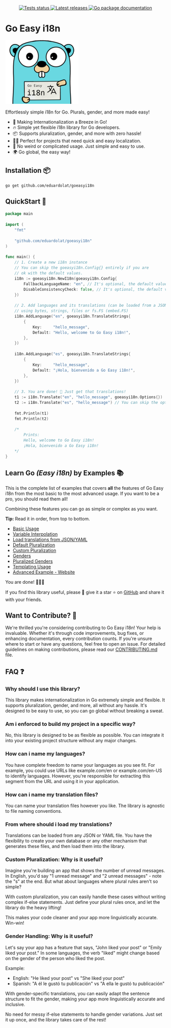 <p align="center">
	<a href="https://github.com/eduardolat/goeasyi18n/actions" target="_blank" rel="noopener">
		<img src="https://github.com/eduardolat/goeasyi18n/actions/workflows/tests.yml/badge.svg" alt="Tests status" />
	</a>
	<a href="https://github.com/eduardolat/goeasyi18n/releases" target="_blank" rel="noopener">
		<img src="https://img.shields.io/github/release/eduardolat/goeasyi18n.svg" alt="Latest releases" />
	</a>
	<a href="https://pkg.go.dev/github.com/eduardolat/goeasyi18n" target="_blank" rel="noopener">
		<img src="https://godoc.org/github.com/ganigeorgiev/fexpr?status.svg" alt="Go package documentation" />
	</a>
</p>

# Go Easy i18n

<img src="./assets/i18n-gopher.png" alt="Go Easy i18n" style="height: 200px;"/>

<br/>

Effortlessly simple i18n for Go. Plurals, gender, and more made easy!

- 🚀 Making Internationalization a Breeze in Go!
- 🔥 Simple yet flexible i18n library for Go developers.
- 📦 Supports pluralization, gender, and more with zero hassle!
- 👩‍💻 Perfect for projects that need quick and easy localization.
- 🚫 No weird or complicated usage. Just simple and easy to use.
- 🌍 Go global, the easy way!

## Installation 📦

```bash
go get github.com/eduardolat/goeasyi18n
```

## QuickStart 🚀

```go
package main

import (
	"fmt"

	"github.com/eduardolat/goeasyi18n"
)

func main() {
	// 1. Create a new i18n instance
	// You can skip the goeasyi18n.Config{} entirely if you are
	// ok with the default values.
	i18n := goeasyi18n.NewI18n(goeasyi18n.Config{
		FallbackLanguageName: "en", // It's optional, the default value is "en"
		DisableConsistencyCheck: false, // It's optional, the default value is false
	})

	// 2. Add languages and its translations (can be loaded from a JSON/YAML file)
	// using bytes, strings, files or fs.FS (embed.FS)
	i18n.AddLanguage("en", goeasyi18n.TranslateStrings{
		{
			Key:     "hello_message",
			Default: "Hello, welcome to Go Easy i18n!",
		},
	})

	i18n.AddLanguage("es", goeasyi18n.TranslateStrings{
		{
			Key:     "hello_message",
			Default: "¡Hola, bienvenido a Go Easy i18n!",
		},
	})

	// 3. You are done! 🎉 Just get that translations!
	t1 := i18n.Translate("en", "hello_message", goeasyi18n.Options{})
	t2 := i18n.Translate("es", "hello_message") // You can skip the options if you don't need them

	fmt.Println(t1)
	fmt.Println(t2)

	/*
		Prints:
		Hello, welcome to Go Easy i18n!
		¡Hola, bienvenido a Go Easy i18n!
	*/
}
```

## Learn Go ***(Easy i18n)*** by Examples 📚

This is the complete list of examples that covers **all** the features of Go Easy i18n from the most basic to the most advanced usage. If you want to be a pro, you should read them all!

Combining these features you can go as simple or complex as you want.

**Tip:** Read it in order, from top to bottom.

- [Basic Usage](/examples/01-basic-usage/main.go)
- [Variable Interpolation](/examples/02-variable-interpolation/main.go)
- [Load translations from JSON/YAML](/examples/03-json-yaml-loaders/README.md)
- [Default Pluralization](/examples/04-default-pluralization/main.go)
- [Custom Pluralization](/examples/05-custom-pluralization/main.go)
- [Genders](/examples/06-genders/main.go)
- [Pluralized Genders](/examples/07-pluralized-genders/main.go)
- [Templating Usage](/examples/08-templating/README.md)
- [Advanced Example - Website](/examples/09-advanced-example/README.md)

You are done! 🎉🎉🎉

If you find this library useful, please 🙏 give it a star ⭐️ on [GitHub](https://github.com/eduardolat/goeasyi18n) and share it with your friends.

## Want to Contribute? 🌟

We're thrilled you're considering contributing to Go Easy i18n! Your help is invaluable. Whether it's through code improvements, bug fixes, or enhancing documentation, every contribution counts. If you're unsure where to start or have any questions, feel free to open an issue. For detailed guidelines on making contributions, please read our [CONTRIBUTING.md](CONTRIBUTING.md) file.

## FAQ ❓

### Why should I use this library?

This library makes internationalization in Go extremely simple and flexible. It supports pluralization, gender, and more, all without any hassle. It's designed to be easy to use, so you can go global without breaking a sweat.

### Am i enforced to build my project in a specific way?

No, this library is designed to be as flexible as possible. You can integrate it into your existing project structure without any major changes.

### How can i name my languages?

You have complete freedom to name your languages as you see fit. For example, you could use URLs like example.com/en or example.com/en-US to identify languages. However, you're responsible for extracting this segment from the URL and using it in your application.

### How can i name my translation files?

You can name your translation files however you like. The library is agnostic to file naming conventions.

### From where should i load my translations?

Translations can be loaded from any JSON or YAML file. You have the flexibility to create your own database or any other mechanism that generates these files, and then load them into the library.

### Custom Pluralization: Why is it useful?

Imagine you're building an app that shows the number of unread messages.
In English, you'd say "1 unread message" and "2 unread messages" - note the "s" at the end.
But what about languages where plural rules aren't so simple?

With custom pluralization, you can easily handle these cases without writing complex if-else
statements. Just define your plural rules once, and let the library do the heavy lifting!

This makes your code cleaner and your app more linguistically accurate. Win-win!

### Gender Handling: Why is it useful?

Let's say your app has a feature that says, "John liked your post" or "Emily liked your post."
In some languages, the verb "liked" might change based on the gender of the person who
liked the post.

Example:
- English: "He liked your post" vs "She liked your post"
- Spanish: "A él le gustó tu publicación" vs "A ella le gustó tu publicación"

With gender-specific translations, you can easily adapt the sentence structure to fit the
gender, making your app more linguistically accurate and inclusive.

No need for messy if-else statements to handle gender variations. Just set it up once, and
the library takes care of the rest!
